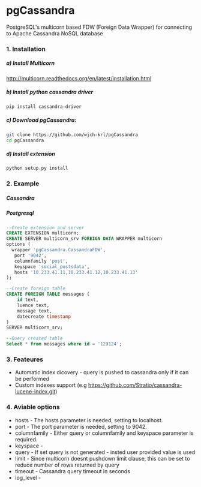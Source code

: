 # pgCassandra
PostgreSQL's multicorn based FDW (Foreign Data Wrapper) for connecting to Apache Cassandra NoSQL database 
### 1. Installation
##### a) Install Multicorn
http://multicorn.readthedocs.org/en/latest/installation.html
##### b) Install python cassandra driver 
```bash
pip install cassandra-driver
```
##### c) Download pgCassandra:
```bash
git clone https://github.com/wjch-krl/pgCassandra
cd pgCassandra
```
##### d) Install extension
```bash
python setup.py install
```
### 2. Example

##### Cassandra


##### Postgresql

```sql
--Create extension and server
CREATE EXTENSION multicorn;
CREATE SERVER multicorn_srv FOREIGN DATA WRAPPER multicorn
options (
  wrapper 'pgCassandra.CassandraFDW',
   port '9042',
   columnfamily 'post',
   keyspace 'social_postsdata',
   hosts '10.233.41.11,10.233.41.12,10.233.41.13'
);

--Create foreign table
CREATE FOREIGN TABLE messages (
    id text,
    luence text,
    message text,
    datecreate timestamp
) 
SERVER multicorn_srv;

--Query created table
Select * from messages where id = '123124';
```

### 3. Feateures
* Automatic index dicovery - query is pushed to cassandra only if it can be performed
* Custom indexes support (e.g https://github.com/Stratio/cassandra-lucene-index.git)


### 4. Aviable options
* hosts - The hosts parameter is needed, setting to localhost.
* port - The port parameter is needed, setting to 9042.
* columnfamily - Either query or columnfamily and keyspace parameter is required.
* keyspace - 
* query - If set query is not generated - insted user provided value is used
* limit - Since multicorn doesnt pushdown limit clause, this can be set to reduce number of rows returned by query
* timeout - Cassandra query timeout in seconds
* log_level - 